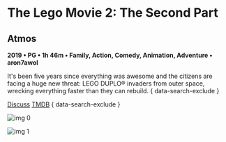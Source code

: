 # The Lego Movie 2: The Second Part

## Atmos

**2019 • PG • 1h 46m • Family, Action, Comedy, Animation, Adventure • aron7awol**

It's been five years since everything was awesome and the citizens are facing a huge new threat: LEGO DUPLO® invaders from outer space, wrecking everything faster than they can rebuild.
{ data-search-exclude }

[Discuss](https://www.avsforum.com/threads/bass-eq-for-filtered-movies.2995212/post-57937710)  [TMDB](https://www.themoviedb.org/movie/280217)
{ data-search-exclude }

![img 0](https://i.imgur.com/aOb677L.jpg)

![img 1](https://i.imgur.com/uVSnUY3.jpg)

